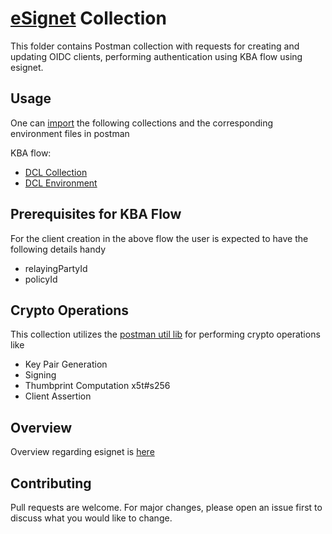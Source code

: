 
# [eSignet](https://docs.esignet.io/overview) Collection

This folder contains Postman collection with requests for creating and updating OIDC clients, performing authentication using KBA flow using esignet.

## Usage

One can [import](https://learning.postman.com/docs/getting-started/importing-and-exporting/importing-and-exporting-overview/ "Postman Docs") the following collections and the corresponding environment files in postman

KBA flow:

* [DCL Collection](./esignet-with-Sunbird-RC.postman_collection.json "Postman Collection")
* [DCL Environment](./esignet-with-Sunbird-RC.postman_environment.json "Environment")



## Prerequisites for KBA Flow
For the client creation in the above flow the user is expected to have the following details handy

* relayingPartyId
* policyId

## Crypto Operations

This collection utilizes the [postman util lib](https://joolfe.github.io/postman-util-lib/ "Postman Util Library") for performing crypto operations like

* Key Pair Generation
* Signing
* Thumbprint Computation x5t#s256
* Client Assertion


## Overview

Overview regarding esignet is [here](../../README.md "readme")

## Contributing

Pull requests are welcome. For major changes, please open an issue first
to discuss what you would like to change.